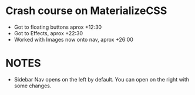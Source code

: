 # Crash course on MaterializeCSS

* Got to floating buttons aprox +12:30
* Got to Effects, aprox +22:30
* Worked with Images now onto nav, aprox +26:00

# NOTES

* Sidebar Nav opens on the left by default. You can open on the right with some changes.
